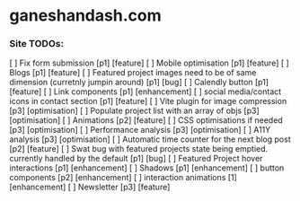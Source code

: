 # ganeshandash.com

### Site TODOs:

[ ] Fix form submission [p1] [feature]
[ ] Mobile optimisation [p1] [feature]
[ ] Blogs [p1] [feature]
[ ] Featured project images need to be of same dimension (curretnly jumpin around) [p1] [bug]
[ ] Calendly button [p1] [feature]
[ ] Link components [p1] [enhancement]
[ ] social media/contact icons in contact section [p1] [feature]
[ ] Vite plugin for image compression [p3] [optimisation]
[ ] Populate project list with an array of objs [p3] [optimisation]
[ ] Animations [p2] [feature]
[ ] CSS optimisations if needed [p3] [optimisation]
[ ] Performance analysis [p3] [optimisation]
[ ] A11Y analysis [p3] [optimisation]
[ ] Automatic time counter for the next blog post [p2] [feature]
[ ] Swat bug with featured projects state being emptied. currently handled by the default [p1] [bug]
[ ] Featured Project hover interactions [p1] [enhancement]
[ ] Shadows [p1] [enhancement]
[ ] button components [p2] [enhancement]
[ ] interaction animations [1] [enhancement]
[ ] Newsletter [p3] [feature]
